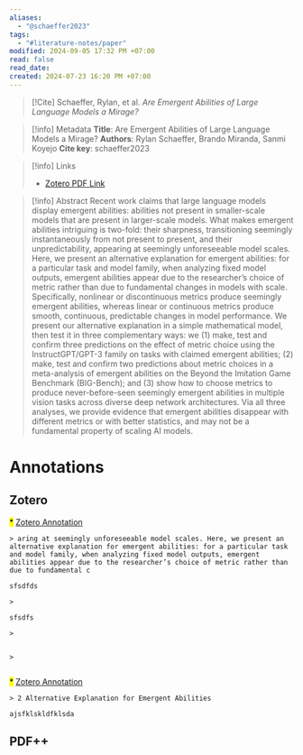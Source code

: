 ```yaml
---
aliases:
  - "@schaeffer2023"
tags:
  - "#literature-notes/paper"
modified: 2024-09-05 17:32 PM +07:00
read: false
read_date: 
created: 2024-07-23 16:20 PM +07:00
---
```

> [!Cite]
> Schaeffer, Rylan, et al. _Are Emergent Abilities of Large Language Models a Mirage?_

> [!info] Metadata
> **Title**: Are Emergent Abilities of Large Language Models a Mirage?
> **Authors**: Rylan Schaeffer, Brando Miranda, Sanmi Koyejo
> **Cite key**: schaeffer2023

>[!info] Links
> - [Zotero PDF Link](zotero://select/library/items/W8AQVL4P)

> [!info] Abstract
> Recent work claims that large language models display emergent abilities: abilities not present in smaller-scale models that are present in larger-scale models. What makes emergent abilities intriguing is two-fold: their sharpness, transitioning seemingly instantaneously from not present to present, and their unpredictability, appearing at seemingly unforeseeable model scales. Here, we present an alternative explanation for emergent abilities: for a particular task and model family, when analyzing fixed model outputs, emergent abilities appear due to the researcher’s choice of metric rather than due to fundamental changes in models with scale. Specifically, nonlinear or discontinuous metrics produce seemingly emergent abilities, whereas linear or continuous metrics produce smooth, continuous, predictable changes in model performance. We present our alternative explanation in a simple mathematical model, then test it in three complementary ways: we (1) make, test and confirm three predictions on the effect of metric choice using the InstructGPT/GPT-3 family on tasks with claimed emergent abilities; (2) make, test and confirm two predictions about metric choices in a meta-analysis of emergent abilities on the Beyond the Imitation Game Benchmark (BIG-Bench); and (3) show how to choose metrics to produce never-before-seen seemingly emergent abilities in multiple vision tasks across diverse deep network architectures. Via all three analyses, we provide evidence that emergent abilities disappear with different metrics or with better statistics, and may not be a fundamental property of scaling AI models.
# Annotations
## Zotero
<mark style="background-color: ">*</mark> [Zotero Annotation](zotero://open-pdf/library/items/A7VJ2ESZ?page=1&annotation=A88A6Z53)
```ad-cite
> aring at seemingly unforeseeable model scales. Here, we present an alternative explanation for emergent abilities: for a particular task and model family, when analyzing fixed model outputs, emergent abilities appear due to the researcher’s choice of metric rather than due to fundamental c

sfsdfds
```


```ad-cite
> 

sfsdfs
```


```ad-cite
> 


```


```ad-cite
> 


```

<mark style="background-color: ">*</mark> [Zotero Annotation](zotero://open-pdf/library/items/A7VJ2ESZ?page=3&annotation=G7V36YDM)
```ad-cite
> 2 Alternative Explanation for Emergent Abilities

ajsfklskldfklsda
```


## PDF++
